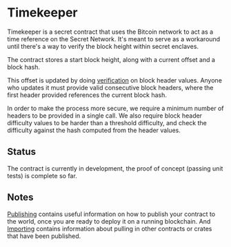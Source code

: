 # Timekeeper

Timekeeper is a secret contract that uses the Bitcoin network to act as a time reference on the Secret Network. It's meant to serve as a workaround until there's a way to verify the block height within secret enclaves.


The contract stores a start block height, along with a current offset and a block hash.

This offset is updated by doing [verification](https://en.bitcoin.it/wiki/Hashcash) on block header values. Anyone who updates it must provide valid consecutive block headers, where the first header provided references the current block hash.

In order to make the process more secure, we require a minimum number of headers to be provided in a single call. We also require block header difficulty values to be harder than a threshold difficulty, and check the difficulty against the hash computed from the header values.

## Status
The contract is currently in development, the proof of concept (passing unit tests) is complete so far.


## Notes

[Publishing](./Publishing.md) contains useful information on how to publish your contract
to the world, once you are ready to deploy it on a running blockchain. And
[Importing](./Importing.md) contains information about pulling in other contracts or crates
that have been published.
